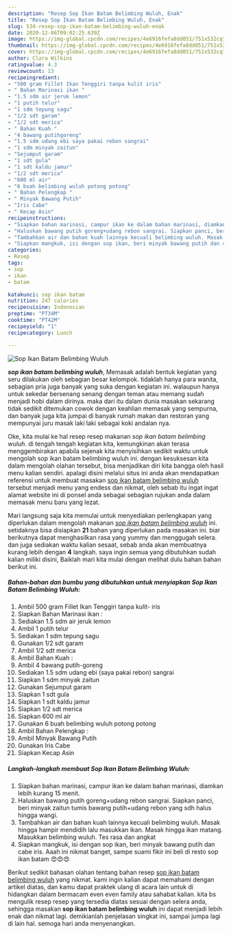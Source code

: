 ```yaml
---
description: "Resep Sop Ikan Batam Belimbing Wuluh, Enak"
title: "Resep Sop Ikan Batam Belimbing Wuluh, Enak"
slug: 534-resep-sop-ikan-batam-belimbing-wuluh-enak
date: 2020-12-06T09:02:25.639Z
image: https://img-global.cpcdn.com/recipes/4e6916fefa8dd051/751x532cq70/sop-ikan-batam-belimbing-wuluh-foto-resep-utama.jpg
thumbnail: https://img-global.cpcdn.com/recipes/4e6916fefa8dd051/751x532cq70/sop-ikan-batam-belimbing-wuluh-foto-resep-utama.jpg
cover: https://img-global.cpcdn.com/recipes/4e6916fefa8dd051/751x532cq70/sop-ikan-batam-belimbing-wuluh-foto-resep-utama.jpg
author: Clara Wilkins
ratingvalue: 4.3
reviewcount: 13
recipeingredient:
- "500 gram Fillet Ikan Tenggiri tanpa kulit iris"
- " Bahan Marinasi ikan "
- "1.5 sdm air jeruk lemon"
- "1 putih telur"
- "1 sdm tepung sagu"
- "1/2 sdt garam"
- "1/2 sdt merica"
- " Bahan Kuah "
- "4 bawang putihgoreng"
- "1.5 sdm udang ebi saya pakai rebon sangrai"
- "1 sdm minyak zaitun"
- "Sejumput garam"
- "1 sdt gula"
- "1 sdt kaldu jamur"
- "1/2 sdt merica"
- "600 ml air"
- "6 buah belimbing wuluh potong potong"
- " Bahan Pelengkap "
- " Minyak Bawang Putih"
- "Iris Cabe"
- " Kecap Asin"
recipeinstructions:
- "Siapkan bahan marinasi, campur ikan ke dalam bahan marinasi, diamkan lebih kurang 15 menit."
- "Haluskan bawang putih goreng+udang rebon sangrai. Siapkan panci, beri minyak zaitun tumis bawang putih+udang rebon yang sdh halus hingga wangi."
- "Tambahkan air dan bahan kuah lainnya kecuali belimbing wuluh. Masak hingga hampir mendidih lalu masukkan ikan. Masak hingga ikan matang. Masukkan belimbing wuluh. Tes rasa dan angkat"
- "Siapkan mangkuk, isi dengan sop ikan, beri minyak bawang putih dan cabe iris. Aaah ini nikmat banget, sampe suami fikir ini beli di resto sop ikan batam 😍😍😍"
categories:
- Resep
tags:
- sop
- ikan
- batam

katakunci: sop ikan batam 
nutrition: 247 calories
recipecuisine: Indonesian
preptime: "PT34M"
cooktime: "PT42M"
recipeyield: "1"
recipecategory: Lunch

---
```



![Sop Ikan Batam Belimbing Wuluh](https://img-global.cpcdn.com/recipes/4e6916fefa8dd051/751x532cq70/sop-ikan-batam-belimbing-wuluh-foto-resep-utama.jpg)

<b><i>sop ikan batam belimbing wuluh</i></b>, Memasak adalah bentuk kegiatan yang seru dilakukan oleh sebagian besar kelompok. tidaklah hanya para wanita, sebagian pria juga banyak yang suka dengan kegiatan ini. walaupun hanya untuk sekedar bersenang senang dengan teman atau memang sudah menjadi hobi dalam dirinya. maka dari itu dalam dunia masakan sekarang tidak sedikit ditemukan cowok dengan keahlian memasak yang sempurna, dan banyak juga kita jumpai di banyak rumah makan dan restoran yang mempunyai juru masak laki laki sebagai koki andalan nya.



Oke, kita mulai ke hal resep resep makanan <i>sop ikan batam belimbing wuluh</i>. di tengah tengah kegiatan kita, kemungkinan akan terasa menggembirakan apabila sejenak kita menyisihkan sedikit waktu untuk mengolah sop ikan batam belimbing wuluh ini. dengan kesuksesan kita dalam mengolah olahan tersebut, bisa menjadikan diri kita bangga oleh hasil menu kalian sendiri. apalagi disini melalui situs ini anda akan mendapatkan referensi untuk membuat masakan <u>sop ikan batam belimbing wuluh</u> tersebut menjadi menu yang endess dan nikmat, oleh sebab itu ingat ingat alamat website ini di ponsel anda sebagai sebagian rujukan anda dalam memasak menu baru yang lezat.


Mari langsung saja kita memulai untuk menyediakan perlengkapan yang diperlukan dalam mengolah makanan <u><i>sop ikan batam belimbing wuluh</i></u> ini. setidaknya bisa disiapkan <b>21</b> bahan yang diperlukan pada masakan ini. biar berikutnya dapat menghasilkan rasa yang yummy dan menggugah selera. dan juga sediakan waktu kalian sesaat, sebab anda akan membuatnya kurang lebih dengan <b>4</b> langkah. saya ingin semua yang dibutuhkan sudah kalian miliki disini, Baiklah mari kita mulai dengan melihat dulu bahan bahan berikut ini.

<!--inarticleads1-->

##### Bahan-bahan dan bumbu yang dibutuhkan untuk menyiapkan Sop Ikan Batam Belimbing Wuluh:

1. Ambil 500 gram Fillet Ikan Tenggiri tanpa kulit- iris
1. Siapkan  Bahan Marinasi ikan :
1. Sediakan 1.5 sdm air jeruk lemon
1. Ambil 1 putih telur
1. Sediakan 1 sdm tepung sagu
1. Gunakan 1/2 sdt garam
1. Ambil 1/2 sdt merica
1. Ambil  Bahan Kuah :
1. Ambil 4 bawang putih-goreng
1. Sediakan 1.5 sdm udang ebi (saya pakai rebon) sangrai
1. Siapkan 1 sdm minyak zaitun
1. Gunakan Sejumput garam
1. Siapkan 1 sdt gula
1. Siapkan 1 sdt kaldu jamur
1. Siapkan 1/2 sdt merica
1. Siapkan 600 ml air
1. Gunakan 6 buah belimbing wuluh potong potong
1. Ambil  Bahan Pelengkap :
1. Ambil  Minyak Bawang Putih
1. Gunakan Iris Cabe
1. Siapkan  Kecap Asin




<!--inarticleads2-->

##### Langkah-langkah membuat Sop Ikan Batam Belimbing Wuluh:

1. Siapkan bahan marinasi, campur ikan ke dalam bahan marinasi, diamkan lebih kurang 15 menit.
1. Haluskan bawang putih goreng+udang rebon sangrai. Siapkan panci, beri minyak zaitun tumis bawang putih+udang rebon yang sdh halus hingga wangi.
1. Tambahkan air dan bahan kuah lainnya kecuali belimbing wuluh. Masak hingga hampir mendidih lalu masukkan ikan. Masak hingga ikan matang. Masukkan belimbing wuluh. Tes rasa dan angkat
1. Siapkan mangkuk, isi dengan sop ikan, beri minyak bawang putih dan cabe iris. Aaah ini nikmat banget, sampe suami fikir ini beli di resto sop ikan batam 😍😍😍




Berikut sedikit bahasan olahan tentang bahan resep <u>sop ikan batam belimbing wuluh</u> yang nikmat. kami ingin kalian dapat memahami dengan artikel diatas, dan kamu dapat praktek ulang di acara lain untuk di hidangkan dalam bermacam even even family atau sahabat kalian. kita bs mengulik resep resep yang tersedia diatas sesuai dengan selera anda, sehingga masakan <b>sop ikan batam belimbing wuluh</b> ini dapat menjadi lebih enak dan nikmat lagi. demikianlah penjelasan singkat ini, sampai jumpa lagi di lain hal. semoga hari anda menyenangkan.
